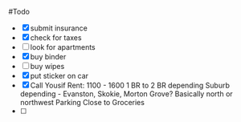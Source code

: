 #Todo 


- [x] submit insurance
- [x] check for taxes
- [ ] look for apartments
- [x] buy binder
- [ ] buy wipes
- [x] put sticker on car
- [x] Call Yousif
	Rent: 1100 - 1600
	1 BR to 2 BR depending
	Suburb depending - Evanston, Skokie, Morton Grove? Basically north or northwest
	Parking
	Close to Groceries
- [ ] 